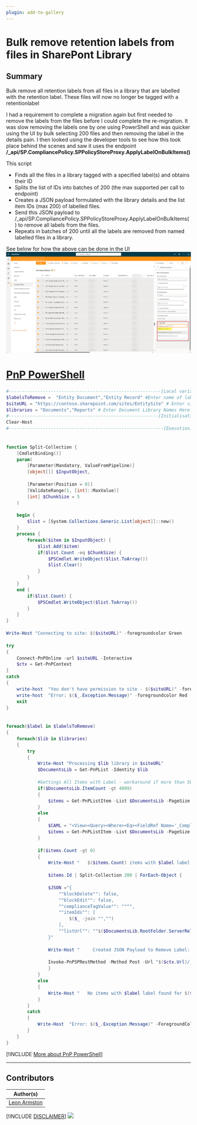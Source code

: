```yaml
---
plugin: add-to-gallery
---
```


# Bulk remove retention labels from files in SharePont Library

## Summary

Bulk remove all retention labels from all files in a library that are labelled with the retention label. These files will now no longer be tagged with a retentionlabel

I had a requirement to complete a migration again but first needed to remove the labels from the files before I could complete the re-migration. It was slow removing the labels one by one using PowerShell and was quicker using the UI by bulk selecting 200 files and then removing the label in the details pain. I then looked using the developer tools to see how this took place behind the scenes and saw it uses the endpoint **/_api/SP.CompliancePolicy.SPPolicyStoreProxy.ApplyLabelOnBulkItems()**

This script
- Finds all the files in a library tagged with a specified label(s) and obtains their ID
- Splits the list of IDs into batches of 200 (the max supported per call to endpoint)
- Creates a JSON payload formulated with the library details and the list item IDs (max 200) of labelled files.
- Send this JSON payload to /_api/SP.CompliancePolicy.SPPolicyStoreProxy.ApplyLabelOnBulkItems() to remove all labels from the files.
- Repeats in batches of 200 until all the labels are removed from named labelled files in a library.

See below for how the above can be done in the UI
![Example Screenshot](assets/example.png)

# [PnP PowerShell](#tab/pnpps)

```powershell
#----------------------------------------------------------[Local variables to update]----------------------------------------------------------
$labelsToRemove =  "Entity Document","Entity Record" #Enter name of labels to remove
$siteURL = "https://contoso.sharepoint.com/sites/EntitySite" # Enter site url
$libraries = "Documents","Reports" # Enter Document Library Names Here
#---------------------------------------------------------[Initialisation]--------------------------------------------------------
Clear-Host
#-----------------------------------------------------------[Execution]-----------------------------------------------------------


function Split-Collection {
    [CmdletBinding()]
    param(
        [Parameter(Mandatory, ValueFromPipeline)]
        [object[]] $InputObject,

        [Parameter(Position = 0)]
        [ValidateRange(1, [int]::MaxValue)]
        [int] $ChunkSize = 5
    )

    begin {
        $list = [System.Collections.Generic.List[object]]::new()
    }
    process {
        foreach($item in $InputObject) {
            $list.Add($item)
            if($list.Count -eq $ChunkSize) {
                $PSCmdlet.WriteObject($list.ToArray())
                $list.Clear()
            }
        }
    }
    end {
        if($list.Count) {
            $PSCmdlet.WriteObject($list.ToArray())
        }
    }
}

Write-Host "Connecting to site: $($siteURL)" -foregroundcolor Green

try
{
    Connect-PnPOnline -url $siteURL -Interactive
    $ctx = Get-PnPContext
}
catch
{
    write-host  "You don't have permission to site - $($siteURL)" -foregroundcolor Red
    write-host  "Error: $($_.Exception.Message)" -foregroundcolor Red
    exit
}


foreach($label in $labelsToRemove)
{
    foreach($lib in $libraries)
    {
        try
        {
            Write-Host "Processing $lib library in $siteURL"
            $DocumentsLib = Get-PnPList -Identity $lib

            #Gettings All Items with Label - workaround if more than 5000 items as CAML can then not be used.
            if($DocumentsLib.ItemCount -gt 4999)
            {
                $items = Get-PnPListItem -List $DocumentsLib -PageSize 5000 | Where-Object { $_.FieldValues._ComplianceTag -eq $label} | Select-Object Id
            }
            else 
            {
                $CAML = "<View><Query><Where><Eq><FieldRef Name='_ComplianceTag' /><Value Type='Text'>$label</Value></Eq></Where></Query></View>"
                $items = Get-PnPListItem -List $DocumentsLib -PageSize 5000 -Query $caml | Select-Object Id
            }

            if($items.Count -gt 0)
            {
                Write-Host "   $($items.Count) items with $label label found for $($lib.Title)" -ForegroundColor Magenta
                
                $items.Id | Split-Collection 200 | ForEach-Object {

                $JSON ="{
                    ""blockDelete"": false,
                    ""blockEdit"": false,
                    ""complianceTagValue"": """",
                    ""itemIds"": [
                        $($_ -join "","")
                    ],
                    ""listUrl"": ""$($DocumentsLib.RootFolder.ServerRelativeUrl)""
                }"

                Write-Host "     Created JSON Payload to Remove Label: $label from $($_.Count) files" -ForegroundColor Yellow

                Invoke-PnPSPRestMethod -Method Post -Url "$($ctx.Url)/_api/SP.CompliancePolicy.SPPolicyStoreProxy.ApplyLabelOnBulkItems()"  -ContentType "application/json;odata=verbose" -Content $JSON
                }
            }
            else
            {
                Write-Host "   No items with $label label found for $($lib.Title)" -ForegroundColor Green
            }
        }
        catch
        {
            Write-Host  "Error: $($_.Exception.Message)" -ForegroundColor Red
        }
    }
}


```
[!INCLUDE [More about PnP PowerShell](../../docfx/includes/MORE-PNPPS.md)]
***


## Contributors

| Author(s) |
|-----------|
| [Leon Armston](https://github.com/LeonArmston) |

[!INCLUDE [DISCLAIMER](../../docfx/includes/DISCLAIMER.md)]
<img src="https://m365-visitor-stats.azurewebsites.net/script-samples/scripts/spo-bulk-remove-retention-labels" aria-hidden="true" />
